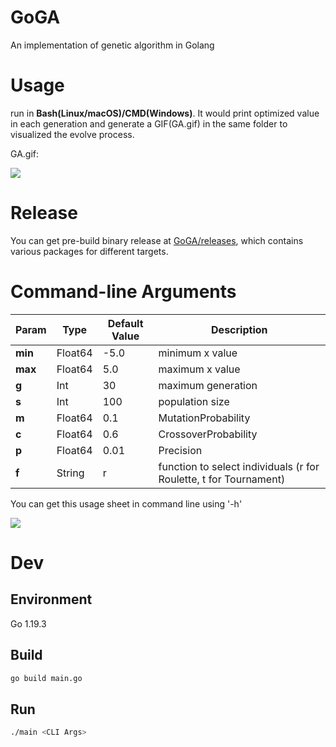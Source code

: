 # GoGA
An implementation of genetic algorithm in Golang

# Usage
run in **Bash(Linux/macOS)/CMD(Windows)**. It would print optimized value in each generation and generate a GIF(GA.gif) in the same folder to visualized the evolve process.

GA.gif:

![](https://s-gz-4165-image.oss.dogecdn.com/2022/12/15/GA1.gif)

# Release

You can get pre-build binary release at [GoGA/releases](https://github.com/kirakiseki/GoGA/releases), which contains various packages for different targets.

# Command-line Arguments
|Param|Type|Default Value|Description|
|--|--|--|--|
|**min**|Float64|-5.0|minimum x value|
|**max**|Float64|5.0|maximum x value|
|**g**|Int|30|maximum generation|
|**s**|Int|100|population size|
|**m**|Float64|0.1|MutationProbability|
|**c**|Float64|0.6|CrossoverProbability|
|**p**|Float64|0.01|Precision|
|**f**|String|r|function to select individuals (r for Roulette, t for Tournament)|

You can get this usage sheet in command line using '-h'

![](https://s-gz-4165-image.oss.dogecdn.com/2022/12/15/20221215095414.png)
# Dev

## Environment
Go 1.19.3

## Build

```bash
go build main.go
```

## Run
```bash
./main <CLI Args>
```